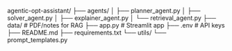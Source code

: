 agentic-opt-assistant/
├── agents/
│   ├── planner_agent.py
│   ├── solver_agent.py
│   ├── explainer_agent.py
│   └── retrieval_agent.py
├── data/                  # PDF/notes for RAG
├── app.py                 # Streamlit app
├── .env                   # API keys
├── README.md
├── requirements.txt
└── utils/
    └── prompt_templates.py
